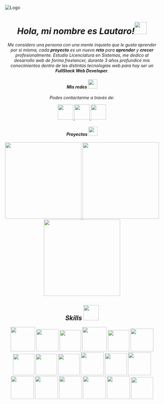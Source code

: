 ![Logo](https://i.ibb.co/C7VKhgw/WEB-DEVELOPER.png)
<em>

<h1 align="center">Hola, mi nombre es Lautaro!<img width="40" src="https://emojipedia-us.s3.amazonaws.com/source/microsoft-teams/337/waving-hand_light-skin-tone_1f44b-1f3fb_1f3fb.png">
</h1>
<p align="center">Me considero una persona con una mente inquieta que le gusta aprender por sí misma, cada <strong>proyecto</strong> es un nuevo <strong>reto</strong> para <strong>aprender</strong> y <strong>crecer</strong> profesionalmente.
Estudio Licenciatura en Sistemas, me dedico al desarrollo web de forma freelancer, durante 3 años profundicé mis conocimientos dentro de las distintas tecnologías web para hoy ser un <strong>FullStack Web Developer</strong>.
</p>

<div align="center">
<h4> Mis redes <img width="30" src="https://emojipedia-us.s3.amazonaws.com/source/microsoft-teams/337/grinning-face_1f600.png"> </h4>

<p>Podes contactarme a través de: <p>

<a href="https://twitter.com/zav_dev">
<img width="50" src="https://cdn.discordapp.com/attachments/743982074553172058/1003072010915680338/icons8-twitter-cuadrado-96.png">
</a>
<a href="https://www.instagram.com/aboueidd.lautaro/">
<img width="50" src="https://cdn.discordapp.com/attachments/743982074553172058/1003072011465146408/icons8-instagram-240.png">
</a>
<a href="https://www.linkedin.com/in/lautaro-abou-eid-1a8b88225">
<img width="50" src="https://cdn.discordapp.com/attachments/743982074553172058/1003072012148813904/icons8-linkedin-480.png">
</a>
</div>

<div align="center">
<h4>Proyectos <img width="30" src="https://emojipedia-us.s3.amazonaws.com/source/microsoft-teams/337/rocket_1f680.png"></h4>
<a href="https://dizeid-drinks.store/">
<img width="250" src="https://aboueidlautaro.vercel.app/assets/project1.ef7f3ba1.png">
</a>
<a href="https://react-fb-3367b.web.app/">
<img width="250" src="https://aboueidlautaro.vercel.app/assets/project2.12b51195.png">
</a>
<a href="https://blog-jwt.netlify.app/">
<img width="250" src="https://aboueidlautaro.vercel.app/assets/project3.1383e147.png">
</a>
</div>

<div align="center">
<h2>Skills <img width="50" src="https://emojipedia-us.s3.amazonaws.com/source/microsoft-teams/337/technologist-light-skin-tone_1f9d1-1f3fb-200d-1f4bb.png"></h2>
<img width="80" src="https://img.icons8.com/plasticine/512/react.png">
<img width="73" src="https://img.icons8.com/color/512/javascript--v1.png">
<img width="70" src="https://img.icons8.com/color/512/angularjs.png">
<img width="80" src="https://img.icons8.com/color/512/mysql-logo.png">
<img width="70" src="https://img.icons8.com/fluency/480/node-js.png">
<img width="75" src="https://img.icons8.com/color/512/tailwindcss.png">
<img width="70" src="https://img.icons8.com/color/512/css3.png">
<img width="70" src="https://img.icons8.com/color/512/html-5--v1.png">
<img width="70" src="https://img.icons8.com/color/512/sass.png">
<img width="75" src="https://img.icons8.com/color/512/git.png">
<img width="72" src="https://img.icons8.com/color/200/json--v1.png">
<img width="75" src="https://img.icons8.com/color/512/firebase.png">
<img width="75" src="https://img.icons8.com/color/512/adobe-creative-cloud--v1.png">
<img width="75" src="https://img.icons8.com/color/512/microsoft-office-2019.png">
<img width="75" src="https://img.icons8.com/color/512/python--v1.png">
<img width="75" src="https://img.icons8.com/color/512/django.png">
<img width="75" src="https://img.icons8.com/officel/512/php-logo.png">
<img width="72" src="https://img.icons8.com/external-flaticons-flat-flat-icons/200/external-api-no-code-flaticons-flat-flat-icons.png">

</div>
</em>
